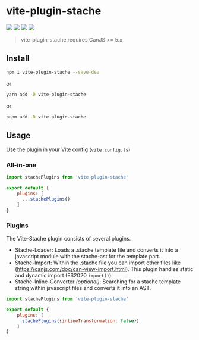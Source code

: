 # vite-plugin-stache

![](https://img.shields.io/github/workflow/status/pYr0x/vite-plugin-stache/CI?style=flat-square)
![](https://img.shields.io/npm/v/vite-plugin-stache?style=flat-square)
![](https://img.shields.io/node/v/vite-plugin-stache?style=flat-square)
![](https://img.shields.io/npm/dependency-version/vite-plugin-stache/peer/vitejs?style=flat-square)

> vite-plugin-stache requires CanJS >= 5.x

## Install

```bash
npm i vite-plugin-stache --save-dev
```
or
```bash
yarn add -D vite-plugin-stache
```
or
```bash
pnpm add -D vite-plugin-stache
```

## Usage
Use the plugin in your Vite config (`vite.config.ts`)
### All-in-one
```JavaScript
import stachePlugins from 'vite-plugin-stache'

export default {
    plugins: [
      ...stachePlugins()
    ]
}
```

### Plugins
The Vite-Stache plugin consists of several plugins.
- Stache-Loader: Loads a .stache template file and converts it into a javascript module with the stache-ast for the template part.
- Stache-Import: Within the .stache file you can import other files like (https://canjs.com/doc/can-view-import.html). This plugin handles static and dynamic import (ES2020 `import()`).
- Stache-Inline-Converter _(optional)_: Searching for a stache template string within javascript files and converts it into an AST.


```JavaScript
import stachePlugins from 'vite-plugin-stache'

export default {
    plugins: [
      stachePlugins({inlineTransformation: false})
    ]
}
```
